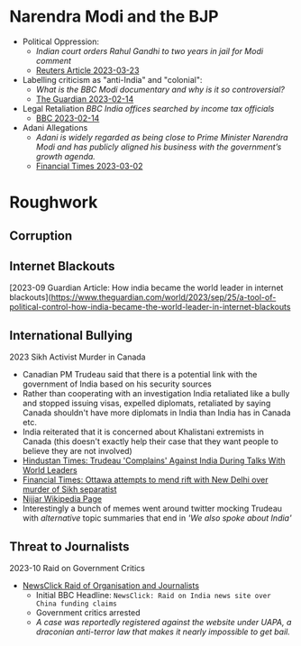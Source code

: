 # Narendra Modi and the BJP
* Political Oppression:
    * *Indian court orders Rahul Gandhi to two years in jail for Modi comment*
    * [Reuters Article 2023-03-23](https://www.reuters.com/world/india/indian-court-convicts-gandhi-defamation-gives-two-year-sentence-2023-03-23/)
* Labelling criticism as "anti-India" and "colonial":
  * *What is the BBC Modi documentary and why is it so controversial?*
  * [The Guardian 2023-02-14](https://www.theguardian.com/world/2023/feb/14/why-is-bbc-report-on-narendra-modis-handling-of-sectarian-riots-in-2002-so-controversial)
* Legal Retaliation
  *BBC India offices searched by income tax officials*
  * [BBC 2023-02-14](https://www.bbc.com/news/world-asia-india-64634711.amp)
* Adani Allegations
  * *Adani is widely regarded as being close to Prime Minister Narendra Modi and has publicly aligned his business with the government’s growth agenda.*
  * [Financial Times 2023-03-02](https://www.ft.com/content/578df2dc-71d7-4ca3-aaff-7db4d52a38fc) 

# Roughwork
## Corruption

## Internet Blackouts
[2023-09 Guardian Article: How india became the world leader in internet blackouts](https://www.theguardian.com/world/2023/sep/25/a-tool-of-political-control-how-india-became-the-world-leader-in-internet-blackouts

## International Bullying
2023 Sikh Activist Murder in Canada
* Canadian PM Trudeau said that there is a potential link with the government of India based on his security sources
* Rather than cooperating with an investigation India retaliated like a bully and stopped issuing visas, expelled diplomats, retaliated by saying Canada shouldn't have more diplomats in India than India has in Canada etc.
* India reiterated that it is concerned about Khalistani extremists in Canada (this doesn't exactly help their case that they want people to believe they are not involved)
* [Hindustan Times: Trudeau 'Complains' Against India During Talks With World Leaders](https://www.youtube.com/watch?v=BZouC4QiCHE)
* [Financial Times: Ottawa attempts to mend rift with New Delhi over murder of Sikh separatist](https://www.ft.com/content/146b4e53-07aa-4cc0-9ed7-064532fbb39c)
* [Nijjar Wikipedia Page](https://en.wikipedia.org/wiki/Hardeep_Singh_Nijjar#Allegation_of_Indian_responsibility)
* Interestingly a bunch of memes went around twitter mocking Trudeau with *alternative* topic summaries that end in *'We also spoke about India'*

## Threat to Journalists
2023-10 Raid on Government Critics
* [NewsClick Raid of Organisation and Journalists](https://www.bbc.co.uk/news/world-asia-india-66909370)
    * Initial BBC Headline: `NewsClick: Raid on India news site over China funding claims`
    * Government critics arrested
    * *A case was reportedly registered against the website under UAPA, a draconian anti-terror law that makes it nearly impossible to get bail.*
